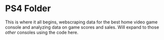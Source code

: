 # PS4 Folder

This is where it all begins, webscraping data for the best home video game console and analyzing data on game scores and sales.
Will expand to those <i>other</i> consoles using the code here.
